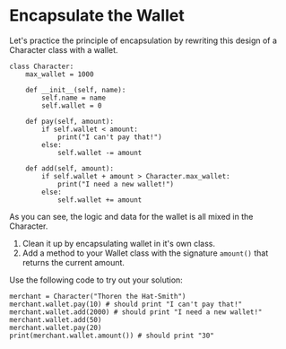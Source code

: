 # Encapsulate the Wallet
Let's practice the principle of encapsulation by rewriting this design of a Character class with a wallet.

```
class Character:
    max_wallet = 1000

    def __init__(self, name):
        self.name = name
        self.wallet = 0

    def pay(self, amount):
        if self.wallet < amount:
            print("I can't pay that!")
        else:
            self.wallet -= amount

    def add(self, amount):
        if self.wallet + amount > Character.max_wallet:
            print("I need a new wallet!")
        else:
            self.wallet += amount
```
As you can see, the logic and data for the wallet is all mixed in the Character. 
1. Clean it up by encapsulating wallet in it's own class.
2. Add a method to your Wallet class with the signature ```amount()``` that returns the current amount.

Use the following code to try out your solution:
```
merchant = Character("Thoren the Hat-Smith")
merchant.wallet.pay(10) # should print "I can't pay that!"
merchant.wallet.add(2000) # should print "I need a new wallet!"
merchant.wallet.add(50)
merchant.wallet.pay(20)
print(merchant.wallet.amount()) # should print "30"
```